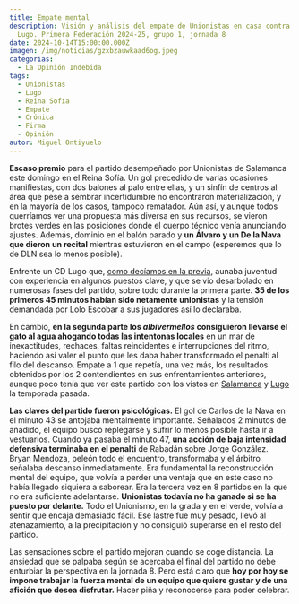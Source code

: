 ```yaml
---
title: Empate mental
description: Visión y análisis del empate de Unionistas en casa contra el CD
  Lugo. Primera Federación 2024-25, grupo 1, jornada 8
date: 2024-10-14T15:00:00.000Z
imagen: /img/noticias/gzxbzauwkaad6og.jpeg
categorias:
  - La Opinión Indebida
tags:
  - Unionistas
  - Lugo
  - Reina Sofía
  - Empate
  - Crónica
  - Firma
  - Opinión
autor: Miguel Ontiyuelo
---
```

**Escaso premio** para el partido desempeñado por Unionistas de Salamanca este domingo en el Reina Sofía. Un gol precedido de varias ocasiones manifiestas, con dos balones al palo entre ellas, y un sinfín de centros al área que pese a sembrar incertidumbre no encontraron materialización, y en la mayoría de los casos, tampoco rematador. Aún así, y aunque todos querríamos ver una propuesta más diversa en sus recursos, se vieron brotes verdes en las posiciones donde el cuerpo técnico venía anunciando ajustes. Además, dominio en el balón parado y **un Álvaro y un De la Nava que dieron un recital** mientras estuvieron en el campo (esperemos que lo de DLN sea lo menos posible).

Enfrente un CD Lugo que, [como decíamos en la previa](https://www.youtube.com/watch?v=oeTz7f6BBbU), aunaba juventud con experiencia en algunos puestos clave, y que se vio desarbolado en numerosas fases del partido, sobre todo durante la primera parte. **35 de los primeros 45 minutos habían sido netamente unionistas** y la tensión demandada por Lolo Escobar a sus jugadores así lo declaraba.

En cambio, **en la segunda parte los *albivermellos* consiguieron llevarse el gato al agua ahogando todas las intentonas locales** en un mar de inexactitudes, rechaces, faltas reincidentes e interrupciones del ritmo, haciendo así valer el punto que les daba haber transformado el penalti al filo del descanso. Empate a 1 que repetía, una vez más, los resultados obtenidos por los 2 contendientes en sus enfrentamientos anteriores, aunque poco tenía que ver este partido con los vistos en [Salamanca](https://www.youtube.com/watch?v=PmdI7R5emds) y [Lugo](https://www.youtube.com/watch?v=AAT9XIWBD7A) la temporada pasada.

**Las claves del partido fueron psicológicas.** El gol de Carlos de la Nava en el minuto 43 se antojaba mentalmente importante. Señalados 2 minutos de añadido, el equipo buscó replegarse y sufrir lo menos posible hasta ir a vestuarios. Cuando ya pasaba el minuto 47, **una acción de baja intensidad defensiva terminaba en el penalti** de Rabadán sobre Jorge González. Bryan Mendoza, peleón todo el encuentro, transformaba y el árbitro señalaba descanso inmediatamente. Era fundamental la reconstrucción mental del equipo, que volvía a perder una ventaja que en este caso no había llegado siquiera a saborear. Era la tercera vez en 8 partidos en la que no era suficiente adelantarse. **Unionistas todavía no ha ganado si se ha puesto por delante.** Todo el Unionismo, en la grada y en el verde, volvía a sentir que encaja demasiado fácil. Ese lastre fue muy pesado, llevó al atenazamiento, a la precipitación y no consiguió superarse en el resto del partido.

Las sensaciones sobre el partido mejoran cuando se coge distancia. La ansiedad que se palpaba según se acercaba el final del partido no debe enturbiar la perspectiva en la jornada 8. Pero está claro que **hoy por hoy se impone trabajar la fuerza mental de un equipo que quiere gustar y de una afición que desea disfrutar.** Hacer piña y reconocerse para poder celebrar.
